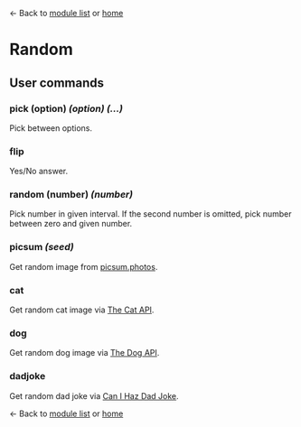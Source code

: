 ← Back to [module list](index.md) or [home](../index.md)

# Random

## User commands

### pick (option) _(option) (...)_

Pick between options.

### flip

Yes/No answer.

### random (number) _(number)_

Pick number in given interval. If the second number is omitted, pick number between zero and given number.

### picsum _(seed)_

Get random image from [picsum.photos](https://picsum.photos).

### cat

Get random cat image via [The Cat API](https://thecatapi.com).

### dog

Get random dog image via [The Dog API](https://thedogapi.com).

### dadjoke

Get random dad joke via [Can I Haz Dad Joke](https://icanhazdadjoke.com).

← Back to [module list](index.md) or [home](../index.md)
